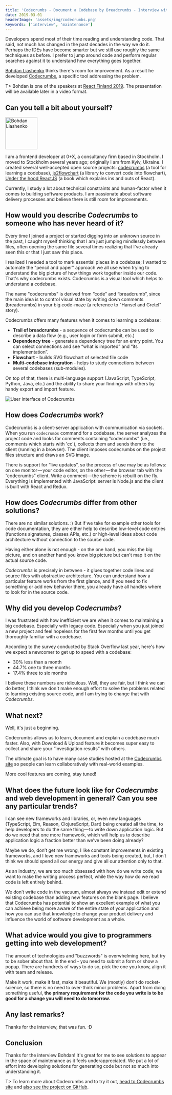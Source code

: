 ```yaml
---
title: 'Codecrumbs - Document a Codebase by Breadcrumbs - Interview with Bohdan Liashenko'
date: 2019-03-01
headerImage: 'assets/img/codecrumbs.png'
keywords: ['interview', 'maintenance']
---
```


Developers spend most of their time reading and understanding code. That said, not much has changed in the past decades in the way we do it. Perhaps the IDEs have become smarter but we still use roughly the same techniques as before. I prefer to jump around code and perform regular searches against it to understand how everything goes together.

[Bohdan Liashenko](https://twitter.com/bliashenko) thinks there's room for improvement. As a result he developed [Codecrumbs](https://codecrumbs.io/), a specific tool addressing the problem.

T> Bohdan is one of the speakers at [React Finland 2019](https://react-finland.fi/). The presentation will be available later in a video format.

## Can you tell a bit about yourself?

<p>
<span class="author">
  <img src="https://www.gravatar.com/avatar/804af8ce541ac3ed54876cef0de9c19a?s=200" alt="Bohdan Liashenko" class="author" width="100" height="100" />
</span>

I am a frontend developer at 0+X, a consultancy firm based in Stockholm. I moved to Stockholm several years ago; originally I am from Kyiv, Ukraine. I created several well-accepted open source projects: [codecrumbs](https://github.com/Bogdan-Lyashenko/codecrumbs) (a tool for learning a codebase), [js2flowchart](https://github.com/Bogdan-Lyashenko/js-code-to-svg-flowchart) (a library to convert code into flowchart), [Under the hood ReactJS](https://github.com/Bogdan-Lyashenko/Under-the-hood-ReactJS) (a book which explains ins and outs of React).

</p>

Currently, I study a lot about technical constraints and human-factor when it comes to building software products. I am passionate about software delivery processes and believe there is still room for improvements.

## How would you describe _Codecrumbs_ to someone who has never heard of it?

Every time I joined a project or started digging into an unknown source in the past, I caught myself thinking that I am just jumping mindlessly between files, often opening the same file several times realizing that I've already seen this or that I just saw this place.

I realized I needed a tool to mark essential places in a codebase; I wanted to automate the "pencil and paper" approach we all use when trying to understand the big picture of how things work together inside our code. That's why codecrumbs exists. Codecrumbs is a visual tool which helps to understand a codebase.

The name "codecrumbs" is derived from “code” and “breadcrumb”, since the main idea is to control visual state by writing down comments (breadcrumbs) in your big code-maze (a reference to "Hansel and Gretel" story).

Codecrumbs offers many features when it comes to learning a codebase:

* **Trail of breadcrumbs** - a sequence of codecrumbs can be used to describe a data flow (e.g., user login or form submit, etc.)
* **Dependency tree** - generate a dependency tree for an entry point. You can select connections and see “what is imported” and “its implementation”.
* **Flowchart** - builds SVG flowchart of selected file code
* **Multi-codebase integration** - helps to study connections between several codebases (sub-modules).

On top of that, there is multi-language support (JavaScript, TypeScript, Python, Java, etc.) and the ability to share your findings with others by handy export and import feature.

![User interface of Codecrumbs](assets/img/codecrumbs.png)

## How does _Codecrumbs_ work?

Codecrumbs is a client-server application with communication via sockets. When you run `codecrumbs` command for a codebase, the server analyzes the project code and looks for comments containing “codecrumbs” (i.e., comments which starts with 'cc'), collects them and sends them to the client (running in a browser). The client imposes codecrumbs on the project files structure and draws an SVG image.

There is support for “live updates”, so the process of use may be as follows: on one monitor — your code editor, on the other — the browser tab with the “codecrumbs” client. Write a comment — the scheme is rebuilt on the fly. Everything is implemented with JavaScript: server is Node.js and the client is built with React and Redux.

## How does _Codecrumbs_ differ from other solutions?

There are no similar solutions. :) But if we take for example other tools for code documentation, they are either help to describe low-level code entries (functions signatures, classes APIs, etc.) or high-level ideas about code architecture without connection to the source code.

Having either alone is not enough - on the one hand, you miss the big picture, and on another hand you know big picture but can't map it on the actual source code.

_Codecrumbs_ is precisely in between - it glues together code lines and source files with abstractive architecture. You can understand how a particular feature works from the first glance, and if you need to fix something or add new behavior there, you already have all handles where to look for in the source code.

## Why did you develop _Codecrumbs_?

I was frustrated with how inefficient we are when it comes to maintaining a big codebase. Especially with legacy code. Especially when you just joined a new project and feel hopeless for the first few months until you get thoroughly familiar with a codebase.

According to the survey conducted by Stack Overflow last year, here's how we expect a newcomer to get up to speed with a codebase:

* 30% less than a month
* 44.7% one to three months
* 17.4% three to six months

I believe these numbers are ridiculous. Well, they are fair, but I think we can do better, I think we don't make enough effort to solve the problems related to learning existing source code, and I am trying to change that with _Codecrumbs_.

## What next?

Well, it's just a beginning.

Codecrumbs allows us to learn, document and explain a codebase much faster. Also, with Download & Upload feature it becomes super easy to collect and share your “investigation results” with others.

The ultimate goal is to have many case studies hosted at the [Codecrumbs site](https://codecrumbs.io) so people can learn collaboratively with real-world examples.

More cool features are coming, stay tuned!

## What does the future look like for _Codecrumbs_ and web development in general? Can you see any particular trends?

I can see new frameworks and libraries, or, even new languages (TypeScript, Elm, Reason, ClojureScript, Dart) being created all the time, to help developers to do the same thing — to write down application logic. But do we need that one more framework, which will help us to describe application logic a fraction better than we’ve been doing already?

Maybe we do, don’t get me wrong, I like constant improvements in existing frameworks, and I love new frameworks and tools being created, but, I don’t think we should spend all our energy and give all our attention only to that.

As an industry, we are too much obsessed with how do we write code; we want to make the writing process perfect, while the way how do we read code is left entirely behind.

We don’t write code in the vacuum, almost always we instead edit or extend existing codebase than adding new features on the blank page. I believe that Codecrumbs has potential to show an excellent example of what you can achieve being more aware of the entire state of your application and how you can use that knowledge to change your product delivery and influence the world of software development as a whole.

## What advice would you give to programmers getting into web development?

The amount of technologies and "buzzwords" is overwhelming here, but try to be sober about that. In the end - you need to submit a form or show a popup. There are hundreds of ways to do so, pick the one you know, align it with team and release.

Make it work, make it fast, make it beautiful. We (mostly) don't do rocket-science, so there is no need to over-think minor problems. Apart from doing something useful, **the primary requirement for the code you write is to be good for a change you will need to do tomorrow.**

## Any last remarks?

Thanks for the interview, that was fun. :D

## Conclusion

Thanks for the interview Bohdan! It's great for me to see solutions to appear in the space of maintenance as it feels underappreciated. We put a lot of effort into developing solutions for generating code but not so much into understanding it.

T> To learn more about Codecrumbs and to try it out, [head to Codecrumbs site](https://codecrumbs.io/) and [also see the project on GitHub](https://github.com/Bogdan-Lyashenko/codecrumbs).
